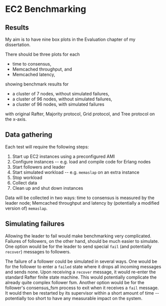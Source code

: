 EC2 Benchmarking
================

Results
-------

My aim is to have nine box plots in the Evaluation chapter of my dissertation.

There should be three plots for each

- time to consensus,
- Memcached throughput, and
- Memcached latency,

showing benchmark results for

- a cluster of 7 nodes, without simulated failures,
- a cluster of 96 nodes, without simulated failures,
- a cluster of 96 nodes, with simulated failures

with original Rafter, Majority protocol, Grid protocol, and Tree protocol on the x-axis.

Data gathering
--------------

Each test will require the following steps:

1. Start up EC2 instances using a preconfigured AMI
2. Configure instances -- e.g. load and compile code for Erlang nodes
3. Start followers and leader
4. Start simulated workload -- e.g. `memaslap` on an extra instance
5. Stop workload
6. Collect data
7. Clean up and shut down instances

Data will be collected in two ways: time to consensus is measured by the leader node; Memcached throughput and latency by (potentially a modified version of) `memaslap`.

Simulating failures
-------------------

Allowing the leader to fail would make benchmarking very complicated. Failures of followers, on the other hand, should be much easier to simulate. One option would be for the leader to send special `fail` (and potentially `recover`) messages to followers.

The failure of a follower could be simulated in several ways. One would be for the follower to enter a `failed` state where it drops all incoming messages and sends none. Upon receiving a `recover` message, it would re-enter the standard Rafter finite state machine. This would potentially complicate the already quite complex follower fsm. Another option would be for the follower's consensus_fsm process to exit when it receives a `fail` message. It would then be restarted by its supervisor within a short amount of time -- potentially too short to have any measurable impact on the system.
